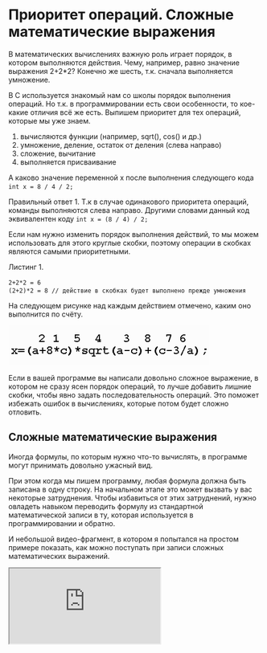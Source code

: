 # Приоритет операций. Cложные математические выражения

В математических вычислениях важную роль играет порядок, в котором выполняются действия. Чему, например, равно значение выражения 2+2*2? Конечно же шесть, т.к. сначала выполняется умножение.

В C используется знакомый нам со школы порядок выполнения операций. Но т.к. в программировании есть свои особенности, то кое-какие отличия всё же есть. Выпишем приоритет для тех операций, которые мы уже знаем.

1. вычисляются функции (например, sqrt(), cos() и др.)
2. умножение, деление, остаток от деления (слева направо)
3. сложение, вычитание
4. выполняется присваивание

А каково значение переменной x после выполнения следующего кода `int x = 8 / 4 / 2;`

Правильный ответ 1. Т.к в случае одинакового приоритета операций, команды выполняются слева направо. Другими словами данный код эквивалентен коду `int x = (8 / 4) / 2;`

Если нам нужно изменить порядок выполнения действий, то мы можем использовать для этого круглые скобки, поэтому операции в скобках являются самыми приоритетными.

Листинг 1.

```
2+2*2 = 6
(2+2)*2 = 8 // действие в скобках будет выполнено прежде умножения
```

На следующем рисунке над каждым действием отмечено, каким оно выполнится по счёту.

![Приоритет операций в си. Пример.](./priority.png)


Если в вашей программе вы написали довольно сложное выражение, в котором не сразу ясен порядок операций, то лучше добавить лишние скобки, чтобы явно задать последовательность операций. Это поможет избежать ошибок в вычислениях, которые потом будет сложно отловить.

## Сложные математические выражения

Иногда формулы, по которым нужно что-то вычислять, в программе могут принимать довольно ужасный вид.

При этом когда мы пишем программу, любая формула должна быть записана в одну строку. На начальном этапе это может вызвать у вас некоторые затруднения. Чтобы избавиться от этих затруднений, нужно овладеть навыком переводить формулу из стандартной математической записи в ту, которая используется в программировании и обратно.

И небольшой видео-фрагмент, в котором я попытался на простом примере показать, как можно поступать при записи сложных математических выражений.

<iframe class="video" src="https://www.youtube.com/embed/Gx6KUtmRmHs"  allowfullscreen></iframe>
